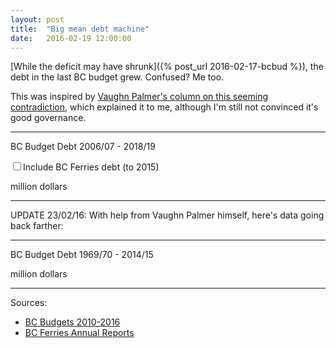 ```yaml
---
layout: post
title:  "Big mean debt machine"
date:   2016-02-19 12:00:00
---
```


[While the deficit may have shrunk]({% post_url 2016-02-17-bcbud %}), the debt in the last BC budget grew. Confused? Me too.

This was inspired by [Vaughn Palmer's column on this seeming contradiction](http://www.vancouversun.com/opinion/columnists/vaughn+palmer+back+black+still/11728884/story.html), which explained it to me, although I'm still not convinced it's good governance.

* * *

<div class="debtTitle">BC Budget Debt 2006/07 - 2018/19</div>

<label class="showBCFerries"><input class="showBCF" name="bcFerries" type="checkbox">Include BC Ferries debt (to 2015)</label>

<div id="debtChart"></div>
<div id="debtTip" class="hidden">
	<p class="tipTitle"><span id="debtYear"></span></p>
	<p class="tipInfo"><span id="debtVal"></span> million dollars</p>
</div>

* * *

UPDATE 23/02/16: With help from Vaughn Palmer himself, here's data going back farther:

* * *

<div class="debtTitle">BC Budget Debt 1969/70 - 2014/15</div>

<div id="debtChart2"></div>
<div id="debtTip2" class="hidden">
	<p class="tipTitle"><span id="debtJur"></span></p>
	<p class="tipInfo"><span id="debtVal"></span> million dollars</p>
</div>

* * *

Sources: 

- [BC Budgets 2010-2016](http://www.bcbudget.gov.bc.ca/default.htm)
- [BC Ferries Annual Reports](http://www.bcferries.com/investors/AR.html)

<style>{% include 2016/02/bcdebt.css %}</style>
<script type="text/javascript" src="{{ site.baseurl }}/js/textures.min.js"></script>
<script>{% include 2016/02/bcdebt.js %}</script>
<script>{% include 2016/02/bcdebt2.js %}</script>